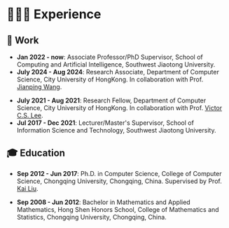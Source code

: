 # 👨🏻‍💻 Experience

## 💼 Work

- **Jan 2022 - now**: Associate Professor/PhD Supervisor, School of Computing and Artificial Intelligence, Southwest Jiaotong University.
- **July 2024 - Aug 2024**: Research Associate, Department of Computer Science, City University of HongKong. In collaboration with Prof. <a href="https://scholar.google.com.hk/citations?hl=zh-CN&user=bow_liAAAAAJ" class="no-underline">Jianping Wang</a>.
<!-- - **Jul 2017 - Jun 2021 (now)**: Postdoctoral Research Fellow, Shenzhen Institute for Advanced Study, University of Electronic Science and Technology of China, Shenzhen, China. 
 -->
 - **July 2021 - Aug 2021**: Research Fellow, Department of Computer Science, City University of HongKong. In collaboration with Prof. <a href="https://www.eee.hku.hk/people/csvlee/" class="no-underline">Victor C.S. Lee</a>.
 - **Jul 2017 - Dec 2021**: Lecturer/Master's Supervisor, School of Information Science and Technology, Southwest Jiaotong University.


## 🎓 Education

- **Sep 2012 - Jun 2017**: Ph.D. in Computer Science, College of Computer Science, Chongqing University, Chongqing, China. Supervised by Prof. <a href="https://scholar.google.com.hk/citations?user=6YkCbT8AAAAJ&hl" class="no-underline">Kai Liu</a>.
<!-- - **Sep 2012 - Jun 2019**: Postgraduate student (Joined the successive postgraduate-doctor program in 2019), Computer Science, College of Computer Science, Chongqing University, Chongqing, China. --> 
<!-- and Prof. <a href="https://scholar.google.com/citations?user=6YkCbT8AAAAJ" class="no-underline">Qingfeng Zhuge</a> -->
- **Sep 2008 - Jun 2012**: Bachelor in Mathematics and Applied Mathematics, Hong Shen Honors School, College of Mathematics and Statistics, Chongqing University, Chongqing, China.





<!-- <script type="text/javascript" id="clustrmaps" src="//clustrmaps.com/map_v2.js?d=Za8K4LovkkIiPQYim0sS3KGikoZJj1XVw-J9ySqprXA&cl=ffffff&w=a"></script> -->
<script type="text/javascript" id="clustrmaps" 
  src="//clustrmaps.com/map_v2.js?d=Za8K4LovkkIiPQYim0sS3KGikoZJj1XVw-J9ySqprXA&cl=ffffff&w=a"></script>

<style>
  #clustrmaps-container {
    width: 100px;
    height: 75px;
  }
</style>


<!-- ## 😎 Membership

- **Sep 2023 - now**: Member #G0818M, China Computer Federation (CCF).
- **Oct 2023 - now**: Member #3120145, Association for Computing Machinery (ACM).
- **Sep 2023 - now**: Member #99619216, Institute of Electrical and Electronics Engineers (IEEE).
- **Nov 2020 - Aug 2023**: Student Member #G0818G, China Computer Federation (CCF). -->

<!-- ## 👀 Reviewer

#### Journal

- IEEE Transactions on Intelligent Transportation Systems (T-ITS)
- IEEE Transactions on Consumer Electronics (TCE)
- IEEE Transactions on Vehicular Technology (TVT)
- Journal of Systems Architecture (JSA)
- Neural Computing and Applications (NCAA)
- The Journal of Supercomputing (TJSC)
- Journal of Computer Research and Development
- Tien Tzu Hsueh Pao/Acta Electronica Sinica

#### Conference

- IEEE Vehicular Technology Conference (VTC-Fall'23)
- International Conference on Artificial Intelligence of Things and Systems (AIoTSys'23)
- IEEE International Conference on Intelligent Transportation Systems (ITSC'22,23)
- IEEE Global Communications Conference (GLOBECOM'21,23)
- International Conference on Algorithms and Architectures for Parallel Processing (ICA3PP'21)
- China Conference on Internet of Things (Wireless Sensor Network) (CWSN'21)
- IEEE International Conference on Trust, Security and Privacy in Computing and Communications (TrustCom'20)
- IEEE International Symposium on Product Compliance Engineering-Asia (ISPCE-CN'20) -->
